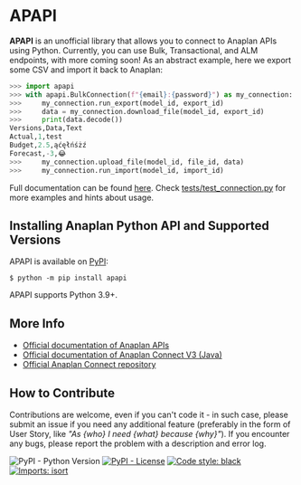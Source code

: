 # APAPI

**APAPI** is an unofficial library that allows you to connect to Anaplan APIs using Python. 
Currently, you can use Bulk, Transactional, and ALM endpoints, with more coming soon!
As an abstract example, here we export some CSV and import it back to Anaplan:
```python
>>> import apapi
>>> with apapi.BulkConnection(f"{email}:{password}") as my_connection:
>>>     my_connection.run_export(model_id, export_id)
>>>     data = my_connection.download_file(model_id, export_id)
>>>     print(data.decode())
Versions,Data,Text
Actual,1,test
Budget,2.5,ąćęłńśżź
Forecast,-3,😂
>>>     my_connection.upload_file(model_id, file_id, data)
>>>     my_connection.run_import(model_id, import_id)
```
Full documentation can be found [here](https://dlzaan.github.io/apapi/apapi.html).
Check [tests/test_connection.py](https://github.com/DLZaan/apapi/blob/master/tests/test_connection.py) for more examples and hints about usage.

## Installing Anaplan Python API and Supported Versions

APAPI is available on [PyPI](https://pypi.org/project/apapi/):
```console
$ python -m pip install apapi
```
APAPI supports Python 3.9+.

## More Info
- [Official documentation of Anaplan APIs](https://help.anaplan.com/da432e9b-24dd-4884-a70e-a3e409201e5c-Anaplan-API)
- [Official documentation of Anaplan Connect V3 (Java)](https://anaplanenablement.s3.amazonaws.com/Community/Anapedia/Anaplan_Connect_User_Guide_v3.0.0.pdf)
- [Official Anaplan Connect repository](https://github.com/anaplaninc/anaplan-java-client)

## How to Contribute

Contributions are welcome, even if you can't code it - in such case, please submit an issue if you need any additional feature (preferably in the form of User Story, like *"As {who} I need {what} because {why}"*).
If you encounter any bugs, please report the problem with a description and error log.

![PyPI - Python Version](https://img.shields.io/pypi/pyversions/apapi)
[![PyPI - License](https://img.shields.io/pypi/l/apapi)](https://github.com/DLZaan/apapi/blob/master/LICENSE)
[![Code style: black](https://img.shields.io/badge/code%20style-black-000000.svg)](https://github.com/psf/black)
[![Imports: isort](https://img.shields.io/badge/%20imports-isort-%231674b1?style=flat&labelColor=ef8336)](https://pycqa.github.io/isort/)